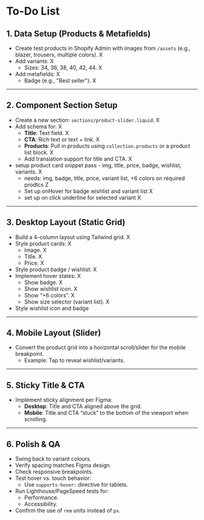 # To-Do List

## 1. Data Setup (Products & Metafields)
- Create test products in Shopify Admin with images from `/assets` (e.g., blazer, trousers, multiple colors). X
- Add variants: X
  - Sizes: 34, 36, 38, 40, 42, 44. X
- Add metafields: X
  - Badge (e.g., "Best seller"). X

---

## 2. Component Section Setup
- Create a new section: `sections/product-slider.liquid`. X
- Add schema for: X
  - **Title**: Text field.  X 
  - **CTA**: Rich text or text + link. X
  - **Products**: Pull in products using `collection.products` or a product list block. X
  - Add translation support for title and CTA. X
- setup product card snippet pass - img, title, price, badge, wishlist, variants. X
    - needs: img, badge, title, price, variant list, +6 colors on required prodtcs Z
    - Set up onHover for badge wishlist and variant list X
    - set up on click underline for selected variant X



---

## 3. Desktop Layout (Static Grid)
- Build a 4-column layout using Tailwind grid. X
- Style product cards: X
  - Image. X
  - Title. X
  - Price. X
- Style product badge / wishlist:  X
- Implement hover states: X
  - Show badge. X
  - Show wishlist icon. X
  - Show “+6 colors”. X
  - Show size selector (variant list). X
- Style wishlist icon and badge

---


## 4. Mobile Layout (Slider)
- Convert the product grid into a horizontal scroll/slider for the mobile breakpoint.
  - Example: Tap to reveal wishlist/variants.

---

## 5. Sticky Title & CTA
- Implement sticky alignment per Figma:
  - **Desktop**: Title and CTA aligned above the grid.
  - **Mobile**: Title and CTA “stuck” to the bottom of the viewport when scrolling.

---

## 6. Polish & QA
- Swing back to variant colours.
- Verify spacing matches Figma design.
- Check responsive breakpoints.
- Test hover vs. touch behavior:
  - Use `supports-hover:` directive for tablets.
- Run Lighthouse/PageSpeed tests for:
  - Performance.
  - Accessibility.
- Confirm the use of `rem` units instead of `px`.